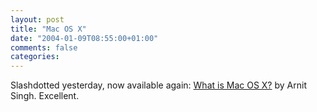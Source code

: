 ```yaml
---
layout: post
title: "Mac OS X"
date: "2004-01-09T08:55:00+01:00"
comments: false
categories: 
---
```


<p>Slashdotted yesterday, now available again: <a href="http://www.kernelthread.com/mac/osx/" title="What is Mac OS X?">What is Mac OS X?</a> by Arnit Singh. Excellent.</p>


